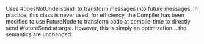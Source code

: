 Uses #doesNotUnderstand: to transform messages into future messages.  In practice, this class is never used; for efficiency, the Compiler has been modified to use FutureNode to transform code at compile-time to directly send #futureSend:at:args:.  However, this is simply an optimization... the semantics are unchanged.